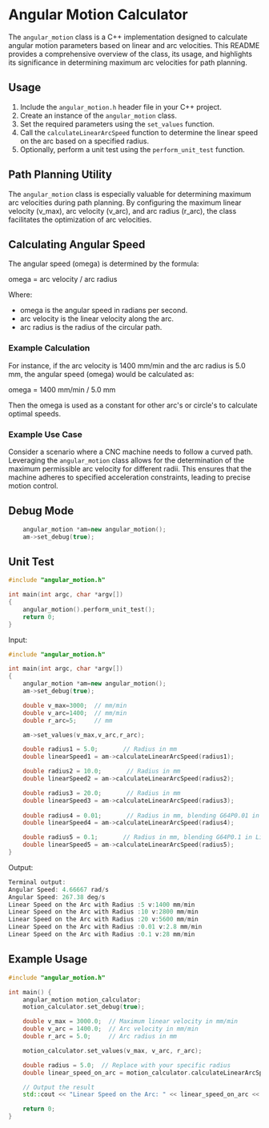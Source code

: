 # Angular Motion Calculator

The `angular_motion` class is a C++ implementation designed to calculate angular motion parameters based on linear and arc velocities. This README provides a comprehensive overview of the class, its usage, and highlights its significance in determining maximum arc velocities for path planning.

## Usage

1. Include the `angular_motion.h` header file in your C++ project.
2. Create an instance of the `angular_motion` class.
3. Set the required parameters using the `set_values` function.
4. Call the `calculateLinearArcSpeed` function to determine the linear speed on the arc based on a specified radius.
5. Optionally, perform a unit test using the `perform_unit_test` function.


## Path Planning Utility

The `angular_motion` class is especially valuable for determining maximum arc velocities during path planning. 
By configuring the maximum linear velocity (v_max), arc velocity (v_arc), and arc radius (r_arc), the class facilitates the optimization of arc velocities.

## Calculating Angular Speed

The angular speed (omega) is determined by the formula:

omega = arc velocity / arc radius

Where:
- omega is the angular speed in radians per second.
- arc velocity is the linear velocity along the arc.
- arc radius is the radius of the circular path.

### Example Calculation

For instance, if the arc velocity is 1400 mm/min and the arc radius is 5.0 mm, the angular speed (omega) would be calculated as:

omega = 1400 mm/min / 5.0 mm

Then the omega is used as a constant for other arc's or circle's to calculate optimal speeds.

### Example Use Case

Consider a scenario where a CNC machine needs to follow a curved path. Leveraging the `angular_motion` class allows for the determination of the maximum permissible arc velocity for different radii. This ensures that the machine adheres to specified acceleration constraints, leading to precise motion control.

## Debug Mode

```cpp
    angular_motion *am=new angular_motion();
    am->set_debug(true);
```

## Unit Test

```cpp
#include "angular_motion.h"

int main(int argc, char *argv[])
{
    angular_motion().perform_unit_test();
    return 0;
}
```

Input:

```cpp
#include "angular_motion.h"

int main(int argc, char *argv[])
{
    angular_motion *am=new angular_motion();
    am->set_debug(true);

    double v_max=3000;  // mm/min
    double v_arc=1400;  // mm/min
    double r_arc=5;     // mm

    am->set_values(v_max,v_arc,r_arc);

    double radius1 = 5.0;       // Radius in mm
    double linearSpeed1 = am->calculateLinearArcSpeed(radius1);

    double radius2 = 10.0;       // Radius in mm
    double linearSpeed2 = am->calculateLinearArcSpeed(radius2);

    double radius3 = 20.0;       // Radius in mm
    double linearSpeed3 = am->calculateLinearArcSpeed(radius3);
    
    double radius4 = 0.01;       // Radius in mm, blending G64P0.01 in LinuxCNC
    double linearSpeed4 = am->calculateLinearArcSpeed(radius4);

    double radius5 = 0.1;       // Radius in mm, blending G64P0.1 in LinuxCNC
    double linearSpeed5 = am->calculateLinearArcSpeed(radius5);
}
```
Output:
```cpp
Terminal output:
Angular Speed: 4.66667 rad/s
Angular Speed: 267.38 deg/s
Linear Speed on the Arc with Radius :5 v:1400 mm/min
Linear Speed on the Arc with Radius :10 v:2800 mm/min
Linear Speed on the Arc with Radius :20 v:5600 mm/min
Linear Speed on the Arc with Radius :0.01 v:2.8 mm/min
Linear Speed on the Arc with Radius :0.1 v:28 mm/min

```

## Example Usage

```cpp
#include "angular_motion.h"

int main() {
    angular_motion motion_calculator;
    motion_calculator.set_debug(true);

    double v_max = 3000.0;  // Maximum linear velocity in mm/min
    double v_arc = 1400.0;  // Arc velocity in mm/min
    double r_arc = 5.0;     // Arc radius in mm

    motion_calculator.set_values(v_max, v_arc, r_arc);

    double radius = 5.0;  // Replace with your specific radius
    double linear_speed_on_arc = motion_calculator.calculateLinearArcSpeed(radius);

    // Output the result
    std::cout << "Linear Speed on the Arc: " << linear_speed_on_arc << " mm/min" << std::endl;

    return 0;
}
